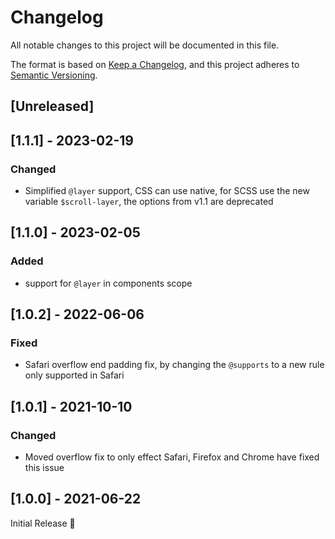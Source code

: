 # Changelog
All notable changes to this project will be documented in this file.

The format is based on [Keep a Changelog](https://keepachangelog.com/en/1.0.0/),
and this project adheres to [Semantic Versioning](https://semver.org/spec/v2.0.0.html).

## [Unreleased]

## [1.1.1] - 2023-02-19
### Changed
- Simplified `@layer` support,
  CSS can use native, for SCSS use the new variable `$scroll-layer`,
  the options from v1.1 are deprecated

## [1.1.0] - 2023-02-05
### Added
- support for `@layer` in components scope

## [1.0.2] - 2022-06-06
### Fixed
- Safari overflow end padding fix,
  by changing the `@supports` to a new rule only supported in Safari

## [1.0.1] - 2021-10-10
### Changed
- Moved overflow fix to only effect Safari,
  Firefox and Chrome have fixed this issue

## [1.0.0] - 2021-06-22
Initial Release 🎉
